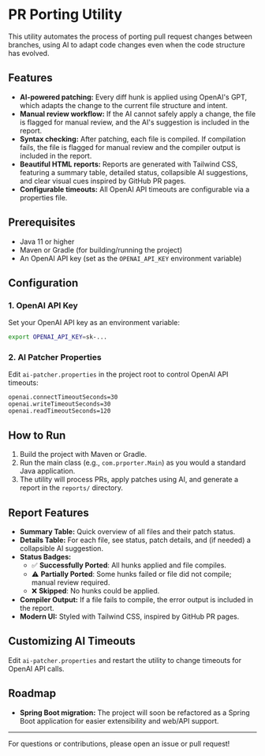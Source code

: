 # PR Porting Utility

This utility automates the process of porting pull request changes between branches, using AI to adapt code changes even when the code structure has evolved.

## Features
- **AI-powered patching:** Every diff hunk is applied using OpenAI's GPT, which adapts the change to the current file structure and intent.
- **Manual review workflow:** If the AI cannot safely apply a change, the file is flagged for manual review, and the AI's suggestion is included in the report.
- **Syntax checking:** After patching, each file is compiled. If compilation fails, the file is flagged for manual review and the compiler output is included in the report.
- **Beautiful HTML reports:** Reports are generated with Tailwind CSS, featuring a summary table, detailed status, collapsible AI suggestions, and clear visual cues inspired by GitHub PR pages.
- **Configurable timeouts:** All OpenAI API timeouts are configurable via a properties file.

## Prerequisites
- Java 11 or higher
- Maven or Gradle (for building/running the project)
- An OpenAI API key (set as the `OPENAI_API_KEY` environment variable)

## Configuration

### 1. OpenAI API Key
Set your OpenAI API key as an environment variable:
```sh
export OPENAI_API_KEY=sk-...
```

### 2. AI Patcher Properties
Edit `ai-patcher.properties` in the project root to control OpenAI API timeouts:
```properties
openai.connectTimeoutSeconds=30
openai.writeTimeoutSeconds=30
openai.readTimeoutSeconds=120
```

## How to Run
1. Build the project with Maven or Gradle.
2. Run the main class (e.g., `com.prporter.Main`) as you would a standard Java application.
3. The utility will process PRs, apply patches using AI, and generate a report in the `reports/` directory.

## Report Features
- **Summary Table:** Quick overview of all files and their patch status.
- **Details Table:** For each file, see status, patch details, and (if needed) a collapsible AI suggestion.
- **Status Badges:**
  - ✅ **Successfully Ported**: All hunks applied and file compiles.
  - ⚠️ **Partially Ported**: Some hunks failed or file did not compile; manual review required.
  - ❌ **Skipped**: No hunks could be applied.
- **Compiler Output:** If a file fails to compile, the error output is included in the report.
- **Modern UI:** Styled with Tailwind CSS, inspired by GitHub PR pages.

## Customizing AI Timeouts
Edit `ai-patcher.properties` and restart the utility to change timeouts for OpenAI API calls.

## Roadmap
- **Spring Boot migration:** The project will soon be refactored as a Spring Boot application for easier extensibility and web/API support.

---

For questions or contributions, please open an issue or pull request!